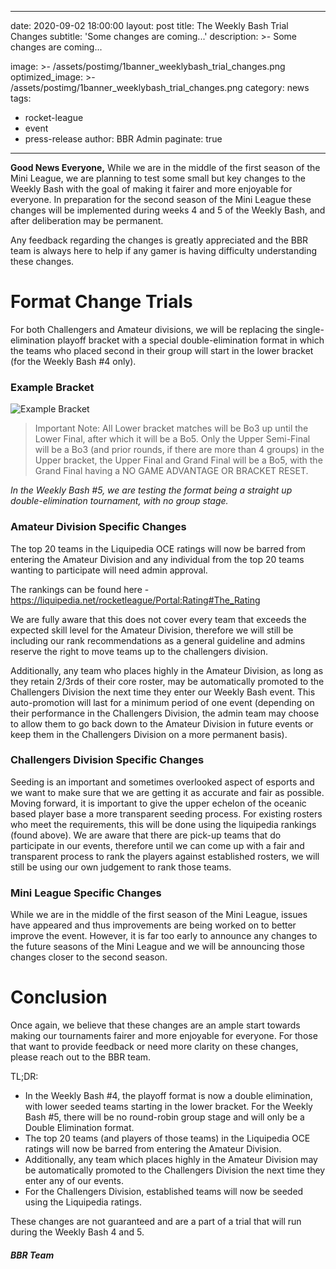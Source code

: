 
---
date: 2020-09-02 18:00:00
layout: post
title: The Weekly Bash Trial Changes
subtitle: 'Some changes are coming...'
description: >-
  Some changes are coming...

image: >-
    /assets/postimg/1banner_weeklybash_trial_changes.png
optimized_image: >-
    /assets/postimg/1banner_weeklybash_trial_changes.png
category: news
tags:
  - rocket-league
  - event
  - press-release
author: BBR Admin
paginate: true
---
**Good News Everyone,**
While we are in the middle of the first season of the Mini League, we are planning to test some small but key changes to the Weekly Bash with the goal of making it fairer and more enjoyable for everyone. In preparation for the second season of the Mini League these changes will be implemented during weeks 4 and 5 of the Weekly Bash, and after deliberation may be permanent.

Any feedback regarding the changes is greatly appreciated and the BBR team is always here to help if any gamer is having difficulty understanding these changes.

 

# Format Change Trials
For both Challengers and Amateur divisions, we will be replacing the single-elimination playoff bracket with a special double-elimination format in which the teams who placed second in their group will start in the lower bracket (for the Weekly Bash #4 only). 

### Example Bracket
![Example Bracket](/assets/postimg/2post_weekly_bash_example_bracket.png.png)
> Important Note: All Lower bracket matches will be Bo3 up until the Lower Final, after which it will be a Bo5. Only the Upper Semi-Final will be a Bo3 (and prior rounds, if there are more than 4 groups)  in the Upper bracket, the Upper Final and Grand Final will be a Bo5, with the Grand Final having a NO GAME ADVANTAGE OR BRACKET RESET.

*In the Weekly Bash #5, we are testing the format being a straight up double-elimination tournament, with no group stage.*


### Amateur Division Specific Changes
The top 20 teams in the Liquipedia OCE ratings will now be barred from entering the Amateur Division and any individual from the top 20 teams wanting to participate will need admin approval.

The rankings can be found here - https://liquipedia.net/rocketleague/Portal:Rating#The_Rating 

We are fully aware that this does not cover every team that exceeds the expected skill level for the Amateur Division, therefore we will still be including our rank recommendations as a general guideline and admins reserve the right to move teams up to the challengers division.

Additionally, any team who places highly in the Amateur Division, as long as they retain 2/3rds of their core roster, may be automatically promoted to the Challengers Division the next time they enter our Weekly Bash event. This auto-promotion will last for a minimum period of one event (depending on their performance in the Challengers Division, the admin team may choose to allow them to go back down to the Amateur Division in future events or keep them in the Challengers Division on a more permanent basis). 

 

### Challengers Division Specific Changes
Seeding is an important and sometimes overlooked aspect of esports and we want to make sure that we are getting it as accurate and fair as possible. Moving forward, it is important to give the upper echelon of the oceanic based player base a more transparent seeding process. For existing rosters who meet the requirements, this will be done using the liquipedia rankings (found above). We are aware that there are pick-up teams that do participate in our events, therefore until we can come up with a fair and transparent process to rank the players against established rosters, we will still be using our own judgement to rank those teams.


### Mini League Specific Changes
While we are in the middle of the first season of the Mini League, issues have appeared and thus improvements are being worked on to better improve the event. However, it is far too early to announce any changes to the future seasons of the Mini League and we will be announcing those changes closer to the second season.

 

# Conclusion
Once again, we believe that these changes are an ample start towards making our tournaments fairer and more enjoyable for everyone. For those that want to provide feedback or need more clarity on these changes, please reach out to the BBR team.

TL;DR:
- In the Weekly Bash #4, the playoff format is now a double elimination, with lower seeded teams starting in the lower bracket. For the Weekly Bash #5, there will be no round-robin group stage and will only be a Double Elimination format.
- The top 20 teams (and players of those teams) in the Liquipedia OCE ratings will now be barred from entering the Amateur Division.
- Additionally, any team which places highly in the Amateur Division may be automatically promoted to the Challengers Division the next time they enter any of our events.
- For the Challengers Division, established teams will now be seeded using the Liquipedia ratings.

These changes are not guaranteed and are a part of a trial that will run during the Weekly Bash 4 and 5.


##### BBR Team 

